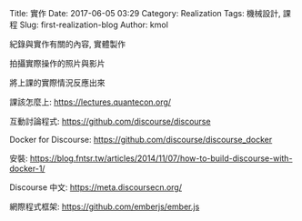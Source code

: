 Title: 實作
Date: 2017-06-05 03:29
Category: Realization
Tags: 機械設計, 課程
Slug: first-realization-blog
Author: kmol

紀錄與實作有關的內容, 實體製作

<!-- PELICAN_END_SUMMARY -->

拍攝實際操作的照片與影片

將上課的實際情況反應出來

課該怎麼上: <a href="https://lectures.quantecon.org/">https://lectures.quantecon.org/</a>

互動討論程式: <a href="https://github.com/discourse/discourse">https://github.com/discourse/discourse</a>

Docker for Discourse: <a href="https://github.com/discourse/discourse_docker">https://github.com/discourse/discourse_docker</a>

安裝: <a href="https://blog.fntsr.tw/articles/2014/11/07/how-to-build-discourse-with-docker-1/">https://blog.fntsr.tw/articles/2014/11/07/how-to-build-discourse-with-docker-1/</a>

Discourse 中文: <a href="https://meta.discoursecn.org/">https://meta.discoursecn.org/</a>

網際程式框架: <a href="https://github.com/emberjs/ember.js">https://github.com/emberjs/ember.js</a>
